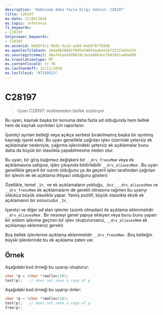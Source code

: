 ```yaml
---
description: 'Hakkında daha fazla bilgi edinin: C28197'
title: C28197
ms.date: 11/04/2016
ms.topic: reference
f1_keywords:
- C28197
helpviewer_keywords:
- C28197
ms.assetid: b685f4c1-9bd1-4ca3-a2b6-6eb87877b5db
ms.openlocfilehash: 364e9620092f045a588fdaab42267222226de25b
ms.sourcegitcommit: d6af41e42699628c3e2e6063ec7b03931a49a098
ms.translationtype: MT
ms.contentlocale: tr-TR
ms.lasthandoff: 12/11/2020
ms.locfileid: "97319513"
---
```

# <a name="c28197"></a>C28197

> Uyarı C28197: muhtemelen bellek sızdırıyor

Bu uyarı, kaynak başka bir konuma daha fazla ad olduğunda hem bellek hem de kaynak sızıntıları için raporlanır.

*İşaretçi* ayrılan belleği veya açıkça serbest bırakılmamış başka bir ayrılmış kaynağı işaret eder. Bu uyarı genellikle çağrılan işlev üzerinde yetersiz ek açıklamalar nedeniyle, çağırma işlevindeki yetersiz ek açıklamalar bunu daha da büyük bir olasılıkla yapabilmesine neden olur.

Bu uyarı, bir giriş bağımsız değişkeni bir `__drv_freesMem` veya ek açıklamasına sahipse, işlev çıkışında bildirilebilir `__drv_aliasesMem` . Bu uyarı genellikle geçerli bir sızıntı olduğunu ya da geçerli işlev tarafından çağrılan bir işlevin ek ek açıklama ihtiyacı olduğunu gösterir.

Özellikle, temel `_In_` ve ek açıklamaların yokluğu, `_Out_` `__drv_aliasesMem` ve `__drv_freesMem` ek açıklamaların de gerekli olmasına rağmen bu uyarıyı oldukça büyük olasılıkla yapar. Yanlış pozitif, büyük olasılıkla eksik ek açıklamanın bir sonucudur `_In_` .

İşaretçi ve diğer ad alan işlevler (sızıntı olmadan) ile açıklama eklenmelidir `__drv_aliasesMem` . Bir nesneyi genel yapıya ekleyen veya bunu bunu yapan bir sistem işlevine geçiren bir işlev oluşturursanız, `__drv_aliasesMem` ek açıklamayı eklemeniz gerekir.

Boş bellek işlevlerine açıklama eklenmelidir `__drv_freesMem` . Boş belleğin büyük işlevlerinde bu ek açıklama zaten var.

## <a name="example"></a>Örnek

Aşağıdaki kod örneği bu uyarıyı oluşturur:

```cpp
char *p = (char *)malloc(10);
test(p);   // does not save a copy of p
```

Aşağıdaki kod örneği bu uyarıyı önler:

```cpp
char *p = (char *)malloc(10);
test(p);   // does not save a copy of p
free(p);
```
